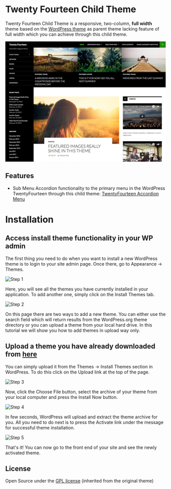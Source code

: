# Twenty Fourteen Child Theme

Twenty Fourteen Child Theme is a responsive, two-column, **full width** theme based on the [WordPress theme](https://wordpress.org/themes/twentyfourteen) as parent theme lacking feature of full width which you can achieve through this child theme.

![Twenty Fourteen Child Theme](screenshot.png "Twenty Fourteen Child Theme Full Width")

## Features

- Sub Menu Accordion functionality to the primary menu in the WordPress TwentyFourteen through this child theme: [TwentyFourteen Accordion Menu](https://github.com/ataylorme/TwentyFourteen-accordion-menu) 

# Installation

## Access install theme functionality in your WP admin

The first thing you need to do when you want to install a new WordPress theme is to login to your site admin page. Once there, go to Appearance -> Themes.

![Step 1](https://www.siteground.com/img/knox/tutorials/uploaded_images/images/wordpress/thms1.jpg "Step 1")

Here, you will see all the themes you have currently installed in your application. To add another one, simply click on the Install Themes tab.

![Step 2](https://www.siteground.com/img/knox/tutorials/uploaded_images/images/wordpress/thms2.jpg "Step 2")

On this page there are two ways to add a new theme. You can either use the search field which will return results from the WordPress.org theme directory or you can upload a theme from your local hard drive. In this tutorial we will show you how to add themes in upload way only.

## Upload a theme you have already downloaded from [here](https://github.com/codemovement/twenty-fourteen-full-width/archive/master.zip)

You can simply upload it from the Themes -> Install Themes section in WordPress. To do this click on the Upload link at the top of the page.

![Step 3](https://www.siteground.com/img/knox/tutorials/uploaded_images/images/wordpress/thms7.jpg "Step 3")

Now, click the Choose File button, select the archive of your theme from your local computer and press the Install Now button.

![Step 4](https://www.siteground.com/img/knox/tutorials/uploaded_images/images/wordpress/thms8.jpg "Step 4")

In few seconds, WordPress will upload and extract the theme archive for you. All you need to do next is to press the Activate link under the message for successful theme installation.

![Step 5](https://www.siteground.com/img/knox/tutorials/uploaded_images/images/wordpress/thms9.jpg "Step 5")

That's it! You can now go to the front end of your site and see the newly activated theme.

## License

Open Source under the [GPL license](LICENSE.md) (inherited from the original theme)
